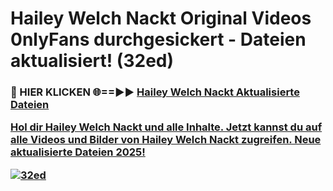 # Hailey Welch Nackt Original Videos 0nlyFans durchgesickert - Dateien aktualisiert! (32ed)

<h3>🔴 HIER KLICKEN 🌐==►► <a href="https://tinyurl.com/h6vf6nb8" rel="nofollow">Hailey Welch Nackt Aktualisierte Dateien

Hol dir Hailey Welch Nackt und alle Inhalte. Jetzt kannst du auf alle Videos und Bilder von Hailey Welch Nackt zugreifen. Neue aktualisierte Dateien 2025!

[![32ed](https://i.imgur.com/sD4kR3V.gif)](https://tinyurl.com/h6vf6nb8)
